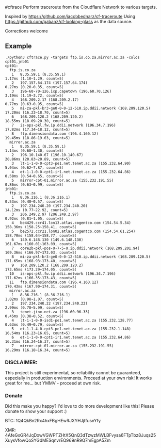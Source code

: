 #cftrace
Perform traceroute from the Cloudflare Network to various targets.

Inspired by https://github.com/jacobbednarz/cf-traceroute
Using https://github.com/gabanz/cf-looking-glass as the data source.

Corrections welcome

## Example
```
./python3 cftrace.py -targets ftp.is.co.za,mirror.ac.za -colos cpt01,jnb01
cpt01:
  ftp.is.co.za
   1   8.35.59.1 (8.35.59.1)                                        1.17ms (1.10~1.29, count=5)
   2   197.157.64.174 (197.157.64.174)                              0.27ms (0.20~0.35, count=5)
   3   196-60-70-126.ixp.capetown (196.60.70.126)                   3.19ms (1.19~3.72, count=5)
   4   168.209.2.17 (168.209.2.17)                                  0.77ms (0.63~0.95, count=5)
   5   mi-za-pkl-br3-ge0-0-0-12-510.ip.ddii.network (168.209.120.5) 17.20ms (16.23~18.70, count=5)
   6   168.209.120.2 (168.209.120.2)                                18.55ms (18.09~20.30, count=5)
   7   is-ops-pkl.fw.ip.ddii.network (196.34.7.196)                 17.82ms (17.34~18.12, count=5)
   8   ftp.dimensiondata.com (196.4.160.12)                         19.45ms (18.86~19.63, count=5)
  mirror.ac.za
   1   8.35.59.1 (8.35.59.1)                                        1.14ms (0.68~1.30, count=5)
   2   196.10.140.67 (196.10.140.67)                                20.86ms (20.83~20.89, count=5)
   3   lt-1-1-0-0-cpt3-pe1.net.tenet.ac.za (155.232.64.90)          5.04ms (0.62~7.87, count=5)
   4   et-1-1-0-0-cpt1-ir1.net.tenet.ac.za (155.232.64.86)          0.58ms (0.54~0.65, count=5)
   5   mirror-cpt-01.mirror.ac.za (155.232.191.55)                  0.86ms (0.63~0.99, count=5)
jnb01:
  ftp.is.co.za
   1   8.36.216.1 (8.36.216.1)                                      0.53ms (0.48~0.57, count=5)
   2   197.234.240.20 (197.234.240.20)                              14.12ms (0.77~22.92, count=5)
   3   206.249.2.97 (206.249.2.97)                                  0.92ms (0.81~1.05, count=5)
   4   be4429.ccr41.lon13.atlas.cogentco.com (154.54.5.34)          158.36ms (158.25~158.41, count=5)
   5   be2572.ccr21.lon02.atlas.cogentco.com (154.54.61.254)        158.70ms (158.64~158.77, count=5)
   6   149.6.148.130 (149.6.148.130)                                161.67ms (160.01~163.09, count=5)
   7   core2b-pkl-pos-0-7-5-0.ip.ddii.network (168.209.201.94)      169.36ms (166.97~173.03, count=5)
   8   mi-za-pkl-br3-ge0-0-0-12-510.ip.ddii.network (168.209.120.5) 171.65ms (168.93~173.40, count=5)
   9   168.209.120.2 (168.209.120.2)                                173.65ms (173.29~174.05, count=5)
  10   is-ops-pkl.fw.ip.ddii.network (196.34.7.196)                 171.62ms (166.35~173.43, count=5)
  11   ftp.dimensiondata.com (196.4.160.12)                         170.43ms (167.90~174.31, count=5)
  mirror.ac.za
   1   8.36.216.1 (8.36.216.1)                                      1.02ms (0.98~1.07, count=5)
   2   197.234.240.22 (197.234.240.22)                              2.99ms (0.78~5.99, count=5)
   3   tenet.jinx.net.za (196.60.96.33)                             0.45ms (0.38~0.52, count=5)
   4   lt-1-1-0-0-isd1-pe1.net.tenet.ac.za (155.232.128.77)         0.63ms (0.49~0.79, count=5)
   5   et-1-1-4-0-cpt3-pe1.net.tenet.ac.za (155.232.1.148)          16.54ms (16.23~16.65, count=5)
   6   et-1-1-0-0-cpt1-ir1.net.tenet.ac.za (155.232.64.86)          16.31ms (16.24~16.37, count=5)
   7   mirror-cpt-01.mirror.ac.za (155.232.191.55)                  16.29ms (16.18~16.34, count=5)
```

### DISCLAIMER:
This project is still experimental, so reliability cannot be guaranteed, especially in production environments. Proceed at your own risk! It works great for me... but YMMV - proceed at own risk.

### Donate
Did this make you happy? I'd love to do more development like this! Please donate to show your support :)

BTC: 1Q4QkBn2Rx4hxFBgHEwRJXYHJjtfusnYfy

XMR: 4AfeGxGR4JqDxwVGWPTZHtX5QnQ3dTzwzMWLBFvysa6FTpTbz8Juqs25XuysVfowQoSYGdMESqnvrEQ969nR9Q7mEgpA5Zm
